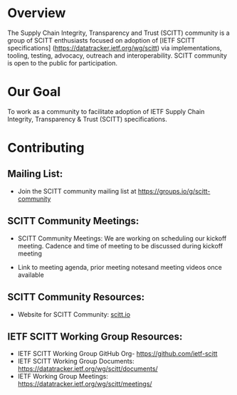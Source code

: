 # Overview
The Supply Chain Integrity, Transparency and Trust (SCITT) community is a group of SCITT enthusiasts focused on adoption of [IETF SCITT specifications] (https://datatracker.ietf.org/wg/scitt) via implementations, tooling, testing, advocacy, outreach and interoperability. SCITT community is open to the public for participation. 

# Our Goal 
To work as a community to facilitate adoption of IETF Supply Chain Integrity, Transparency & Trust (SCITT) specifications.

# Contributing

## Mailing List:
+ Join the SCITT community mailing list at https://groups.io/g/scitt-community

## SCITT Community Meetings:
+ SCITT Community Meetings: We are working on scheduling our kickoff meeting. Cadence and time of meeting to be discussed during kickoff meeting
- Link to meeting agenda, prior meeting notesand meeting videos once available

## SCITT Community Resources:
+ Website for SCITT Community: [scitt.io](https://scitt.io)

## IETF SCITT Working Group Resources:
+ IETF SCITT Working Group GitHub Org- https://github.com/ietf-scitt 
+ IETF SCITT Working Group Documents: https://datatracker.ietf.org/wg/scitt/documents/ 
+ IETF Working Group Meetings: https://datatracker.ietf.org/wg/scitt/meetings/ 
